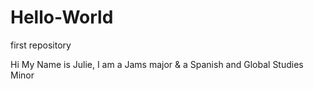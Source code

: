 # Hello-World
first repository

Hi My Name is Julie, I am a Jams major & a Spanish and Global Studies Minor
